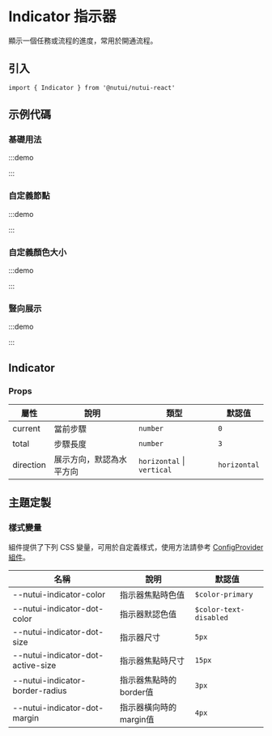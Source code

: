 # Indicator 指示器



顯示一個任務或流程的進度，常用於開通流程。

## 引入

```tsx
import { Indicator } from '@nutui/nutui-react'
```

## 示例代碼

### 基礎用法

:::demo

<CodeBlock src='h5/demo1.tsx'></CodeBlock>

:::

### 自定義節點

:::demo

<CodeBlock src='h5/demo2.tsx'></CodeBlock>

:::

### 自定義顏色大小

:::demo

<CodeBlock src='h5/demo3.tsx'></CodeBlock>

:::

### 豎向展示

:::demo

<CodeBlock src='h5/demo4.tsx'></CodeBlock>

:::

## Indicator

### Props

| 屬性 | 說明 | 類型 | 默認值 |
| --- | --- | --- | --- |
| current | 當前步驟 | `number` | `0` |
| total | 步驟長度 | `number` | `3` |
| direction | 展示方向，默認為水平方向 | `horizontal` \| `vertical` | `horizontal` |

## 主題定製

### 樣式變量

組件提供了下列 CSS 變量，可用於自定義樣式，使用方法請參考 [ConfigProvider 組件](#/zh-CN/component/configprovider)。

| 名稱 | 說明 | 默認值 |
| --- | --- | --- |
| \--nutui-indicator-color | 指示器焦點時色值 | `$color-primary` |
| \--nutui-indicator-dot-color | 指示器默認色值 | `$color-text-disabled` |
| \--nutui-indicator-dot-size | 指示器尺寸 | `5px` |
| \--nutui-indicator-dot-active-size | 指示器焦點時尺寸 | `15px` |
| \--nutui-indicator-border-radius | 指示器焦點時的border值 | `3px` |
| \--nutui-indicator-dot-margin | 指示器橫向時的margin值 | `4px` |
